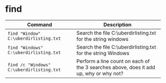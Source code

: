 # find

| **Command** | **Description** |
|-------------|-----------------|
| `find "Window" C:\uberdirlisting.txt` | Search the file C:\uberdirlisting.txt for the string windows |
| `find "Windows" C:\uberdirlisting.txt` | Search the file C:\uberdirlisting.txt for the string Windows |
| `find /c "Windows" C:\uberdirlisting.txt` | Perform a line count on each of the 3 searches above, does it add up, why or why not? |